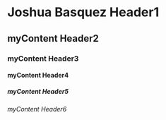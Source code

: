 # Joshua Basquez Header1
## myContent Header2
### myContent Header3
#### myContent Header4
##### myContent Header5
###### myContent Header6
